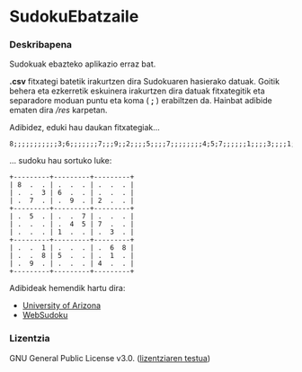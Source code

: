 # SudokuEbatzaile
### Deskribapena
Sudokuak ebazteko aplikazio erraz bat. 

**.csv** fitxategi batetik irakurtzen dira Sudokuaren hasierako datuak. Goitik behera eta ezkerretik eskuinera irakurtzen dira datuak fitxategitik eta separadore moduan puntu eta koma ( **;** ) erabiltzen da. Hainbat adibide ematen dira */res* karpetan.

Adibidez, eduki hau daukan fitxategiak...

```
8;;;;;;;;;;;3;6;;;;;;;7;;;9;;2;;;;5;;;;7;;;;;;;;4;5;7;;;;;;1;;;;3;;;;1;;;;;6;8;;;8;5;;;;1;;;9;;;;;4;;;
```

... sudoku hau sortuko luke:
```
+---------+---------+---------+
| 8  .  . | .  .  . | .  .  . |
| .  .  3 | 6  .  . | .  .  . |
| .  7  . | .  9  . | 2  .  . |
+---------+---------+---------+
| .  5  . | .  .  7 | .  .  . |
| .  .  . | .  4  5 | 7  .  . |
| .  .  . | 1  .  . | .  3  . |
+---------+---------+---------+
| .  .  1 | .  .  . | .  6  8 |
| .  .  8 | 5  .  . | .  1  . |
| .  9  . | .  .  . | 4  .  . |
+---------+---------+---------+
```

Adibideak hemendik hartu dira:
* [University of Arizona](http://elmo.sbs.arizona.edu/sandiway/sudoku/examples.html)
* [WebSudoku](http://www.websudoku.com)

### Lizentzia
GNU General Public License v3.0. ([lizentziaren testua](https://www.gnu.org/licenses/gpl-3.0.en.html))
